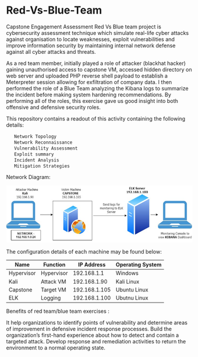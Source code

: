 # Red-Vs-Blue-Team
Capstone Engagement Assessment
Red Vs Blue team project is cybersecurity assessment technique which simulate real-life cyber attacks 
against organisation to locate weaknesses, exploit vulnerabilities and improve information security by 
maintaining internal network defense against all cyber attacks and threats.


As a red team member, initially played a role of attacker (blackhat hacker) gaining unauthorised access to 
capstone VM, accessed hidden directory on web server and uploaded PHP reverse shell payload to establish a Meterpreter 
session allowing for exfiltration of company data. 
I then performed the role of a Blue Team analyzing the Kibana logs to summarize the incident before making system hardening recommendations. 
By performing all of the roles, this exercise gave us good insight into both offensive and defensive security roles.

This repository contains a readout of this activity containing the following details:

       Network Topology
       Network Reconnaissance
       Vulnerability Assessment
       Exploit summary
       Incident Analysis
       Mitigation Strategies
  

Network Diagram: 

![Red Vs Blue NW Diagram](https://github.com/MedhaParte/Red-Vs-Blue-Team/blob/main/Red%20Vs%20Blue-NW.jpg)

  
The configuration details of each machine may be found below: 

|     Name          	|     Function      	|     IP Address       	|     Operating   System    	|
|-------------------	|-------------------	|----------------------	|---------------------------	|
|     Hypervisor    	|     Hypervisor    	|     192.168.1.1      	|     Windows               	|
|     Kali          	|     Attack VM     	|     192.168.1.90     	|     Kali Linux            	|
|     Capstone      	|     Target VM     	|     192.168.1.105    	|     Ubuntu Linux          	|
|     ELK           	|     Logging       	|     192.168.1.100    	|     Ubutnu Linux          	|

Benefits of red team/blue team exercises : 

It help organizations to identify points of vulnerability and determine areas of improvement in defensive incident response processes. 
Build the organization’s first-hand experience about how to detect and contain a targeted attack.
Develop response and remediation activities to return the environment to a normal operating state.

